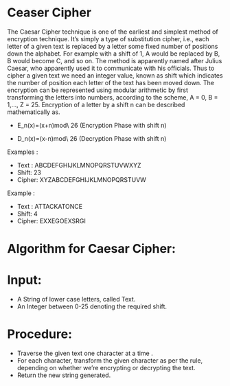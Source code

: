 # Ceaser Cipher
The Caesar Cipher technique is one of the earliest and simplest method of encryption technique. It’s simply a type of substitution cipher, i.e., each letter of a given text is replaced by a letter some fixed number of positions down the alphabet. For example with a shift of 1, A would be replaced by B, B would become C, and so on. The method is apparently named after Julius Caesar, who apparently used it to communicate with his officials. 
Thus to cipher a given text we need an integer value, known as shift which indicates the number of position each letter of the text has been moved down. 
The encryption can be represented using modular arithmetic by first transforming the letters into numbers, according to the scheme, A = 0, B = 1,…, Z = 25. Encryption of a letter by a shift n can be described mathematically as. 

- E_n(x)=(x+n)mod\ 26   (Encryption Phase with shift n)

- D_n(x)=(x-n)mod\ 26   (Decryption Phase with shift n)

Examples : 

- Text : ABCDEFGHIJKLMNOPQRSTUVWXYZ
- Shift: 23
- Cipher: XYZABCDEFGHIJKLMNOPQRSTUVW

Example : 
- Text : ATTACKATONCE
- Shift: 4
- Cipher: EXXEGOEXSRGI

# Algorithm for Caesar Cipher: 

# Input: 

- A String of lower case letters, called Text.
- An Integer between 0-25 denoting the required shift.

# Procedure: 

- Traverse the given text one character at a time .
- For each character, transform the given character as per the rule, depending on whether we’re encrypting or decrypting the text.
- Return the new string generated.
